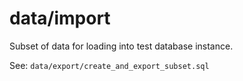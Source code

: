 # data/import

Subset of data for loading into test database instance.

See: `data/export/create_and_export_subset.sql`
